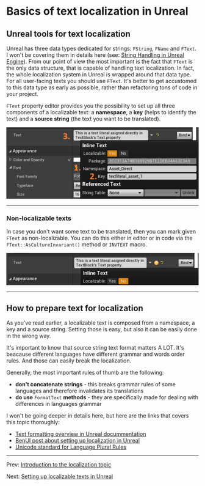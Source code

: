 # Basics of text localization in Unreal

## Unreal tools for text localization
Unreal has three data types dedicated for strings: `FString`, `FName` and `FText`. I won't be covering them in details here (see: [String Handling in Unreal Engine](https://docs.unrealengine.com/4.26/en-US/ProgrammingAndScripting/ProgrammingWithCPP/UnrealArchitecture/StringHandling/)). From our point of view the most important is the fact that `FText` is the only data structure, that is capable of handling text localization. In fact, the whole localization system in Unreal is wrapped around that data type.
For all user-facing texts you should use `FText`. It's better to get accustomed to this data type as early as possible, rather than refactoring tons of code in your project.

`FText` property editor provides you the possibility to set up all three components of a localizable text: a **namespace**, a **key** (helps to identify the text) and a **source string** (the text you want to be translated).

![alt text](ftext_property_window.png "FText property window.")

---
### Non-localizable texts
In case you don't want some text to be translated, then you can mark given `FText` as non-localizable. You can do this either in editor or in code via the `FText::AsCultureInvariant()` method or `INVTEXT` macro.

![alt text](ftext_property_window_non_localizable.png "Text is set as non-localizable.")

---
## How to prepare text for localization
As you've read earlier, a localizable text is composed from a namespace, a key and a source string. Setting those is easy, but also it can be easily done in the wrong way.

It's important to know that source string text format matters A LOT. It's beacause different languages have different grammar and words order rules. And those can easily break the localization.

Generally, the most important rules of thumb are the following:
- **don't concatenate strings** - this breaks grammar rules of some languages and therefore invalidates its translations
- **do use** `FormatText` **methods** - they are specifically made for dealing with differences in languages grammar

I won't be going deeper in details here, but here are the links that covers this topic thoroughly:
- [Text formatting overview in Unreal docummentation](https://docs.unrealengine.com/4.26/en-US/ProductionPipelines/Localization/Formatting/)
- [BenUI post about setting up localization in Unreal](https://benui.ca/unreal/ui-localization/#dont-break-localization)
- [Unicode standard for Language Plural Rules](https://www.unicode.org/cldr/cldr-aux/charts/29/supplemental/language_plural_rules.html)

---
Prev: [Introduction to the localization topic](../1_Introduction/Introduction-to-the-localization.md)

Next: [Setting up localizable texts in Unreal](../3_SettingUpLocalizableTexts/Setting-up-localizable-texts-in-Unreal.md)